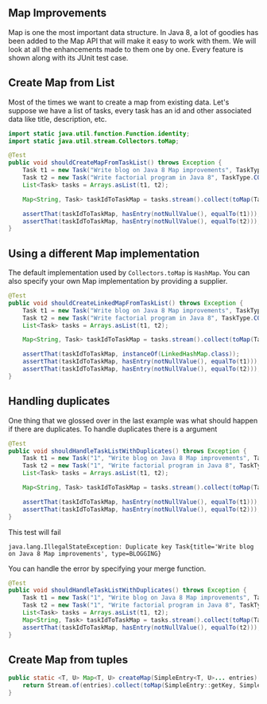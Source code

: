 Map Improvements
---------

Map is one the most important data structure. In Java 8, a lot of goodies has
been added to the Map API that will make it easy to work with them. We will look
at all the enhancements made to them one by one. Every feature is shown along
with its JUnit test case.

## Create Map from List

Most of the times we want to create a map from existing data. Let's suppose we
have a list of tasks, every task has an id and other associated data like title,
description, etc.

```java
import static java.util.function.Function.identity;
import static java.util.stream.Collectors.toMap;

@Test
public void shouldCreateMapFromTaskList() throws Exception {
    Task t1 = new Task("Write blog on Java 8 Map improvements", TaskType.BLOGGING);
    Task t2 = new Task("Write factorial program in Java 8", TaskType.CODING);
    List<Task> tasks = Arrays.asList(t1, t2);

    Map<String, Task> taskIdToTaskMap = tasks.stream().collect(toMap(Task::getId, identity()));

    assertThat(taskIdToTaskMap, hasEntry(notNullValue(), equalTo(t1)));
    assertThat(taskIdToTaskMap, hasEntry(notNullValue(), equalTo(t2)));
}
```

## Using a different Map implementation

The default implementation used by `Collectors.toMap` is `HashMap`. You can also
specify your own Map implementation by providing a supplier.

```java
@Test
public void shouldCreateLinkedMapFromTaskList() throws Exception {
    Task t1 = new Task("Write blog on Java 8 Map improvements", TaskType.BLOGGING);
    Task t2 = new Task("Write factorial program in Java 8", TaskType.CODING);
    List<Task> tasks = Arrays.asList(t1, t2);

    Map<String, Task> taskIdToTaskMap = tasks.stream().collect(toMap(Task::getId, identity(), (k1, k2) -> k1, LinkedHashMap::new));

    assertThat(taskIdToTaskMap, instanceOf(LinkedHashMap.class));
    assertThat(taskIdToTaskMap, hasEntry(notNullValue(), equalTo(t1)));
    assertThat(taskIdToTaskMap, hasEntry(notNullValue(), equalTo(t2)));
}
```

## Handling duplicates

One thing that we glossed over in the last example was what should happen if
there are duplicates. To handle duplicates there is a argument

```java
@Test
public void shouldHandleTaskListWithDuplicates() throws Exception {
    Task t1 = new Task("1", "Write blog on Java 8 Map improvements", TaskType.BLOGGING);
    Task t2 = new Task("1", "Write factorial program in Java 8", TaskType.CODING);
    List<Task> tasks = Arrays.asList(t1, t2);

    Map<String, Task> taskIdToTaskMap = tasks.stream().collect(toMap(Task::getId, identity()));

    assertThat(taskIdToTaskMap, hasEntry(notNullValue(), equalTo(t1)));
    assertThat(taskIdToTaskMap, hasEntry(notNullValue(), equalTo(t2)));
}
```

This test will fail

```
java.lang.IllegalStateException: Duplicate key Task{title='Write blog on Java 8 Map improvements', type=BLOGGING}
```

You can handle the error by specifying your merge function.

```java
@Test
public void shouldHandleTaskListWithDuplicates() throws Exception {
    Task t1 = new Task("1", "Write blog on Java 8 Map improvements", TaskType.BLOGGING);
    Task t2 = new Task("1", "Write factorial program in Java 8", TaskType.CODING);
    List<Task> tasks = Arrays.asList(t1, t2);
    Map<String, Task> taskIdToTaskMap = tasks.stream().collect(toMap(Task::getId, identity(), (k1, k2) -> k2));
    assertThat(taskIdToTaskMap, hasEntry(notNullValue(), equalTo(t2)));
}
```

## Create Map from tuples

```java
public static <T, U> Map<T, U> createMap(SimpleEntry<T, U>... entries) {
    return Stream.of(entries).collect(toMap(SimpleEntry::getKey, SimpleEntry::getValue));
}
```

